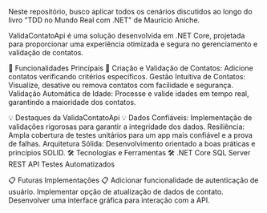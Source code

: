 Neste repositório, busco aplicar todos os cenários discutidos ao longo do livro "TDD no Mundo Real com .NET" de Mauricio Aniche.




ValidaContatoApi é uma solução desenvolvida em .NET Core, projetada para proporcionar uma experiência otimizada e segura no gerenciamento e validação de contatos.


🌟 Funcionalidades Principais 🌟
Criação e Validação de Contatos: Adicione contatos verificando critérios específicos.
Gestão Intuitiva de Contatos: Visualize, desative ou remova contatos com facilidade e segurança.
Validação Automática de Idade: Processe e valide idades em tempo real, garantindo a maioridade dos contatos.

💡 Destaques da ValidaContatoApi 💡
Dados Confiáveis: Implementação de validações rigorosas para garantir a integridade dos dados.
Resiliência: Ampla cobertura de testes unitários para um app mais confiável e a prova de falhas.
Arquitetura Sólida: Desenvolvimento orientado a boas práticas e princípios SOLID.
🛠 Tecnologias e Ferramentas 🛠
.NET Core
SQL Server
REST API
Testes Automatizados

📋 Futuras Implementações 📋
 Adicionar funcionalidade de autenticação de usuário.
 Implementar opção de atualização de dados de contato.
 Desenvolver uma interface gráfica para interação com a API.
